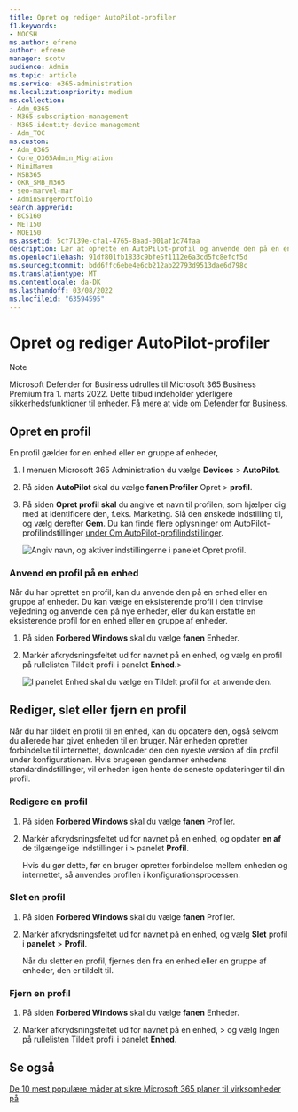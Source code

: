 ```yaml
---
title: Opret og rediger AutoPilot-profiler
f1.keywords:
- NOCSH
ms.author: efrene
author: efrene
manager: scotv
audience: Admin
ms.topic: article
ms.service: o365-administration
ms.localizationpriority: medium
ms.collection:
- Adm_O365
- M365-subscription-management
- M365-identity-device-management
- Adm_TOC
ms.custom:
- Adm_O365
- Core_O365Admin_Migration
- MiniMaven
- MSB365
- OKR_SMB_M365
- seo-marvel-mar
- AdminSurgePortfolio
search.appverid:
- BCS160
- MET150
- MOE150
ms.assetid: 5cf7139e-cfa1-4765-8aad-001af1c74faa
description: Lær at oprette en AutoPilot-profil og anvende den på en enhed, samt redigere eller slette en profil eller fjerne en profil fra en enhed.
ms.openlocfilehash: 91df801fb1833c9bfe5f1112e6a3cd5fc8efcf5d
ms.sourcegitcommit: bdd6ffc6ebe4e6cb212ab22793d9513dae6d798c
ms.translationtype: MT
ms.contentlocale: da-DK
ms.lasthandoff: 03/08/2022
ms.locfileid: "63594595"
---
```

# <a name="create-and-edit-autopilot-profiles"></a>Opret og rediger AutoPilot-profiler

> [!NOTE]
> Microsoft Defender for Business udrulles til Microsoft 365 Business Premium fra 1. marts 2022. Dette tilbud indeholder yderligere sikkerhedsfunktioner til enheder. [Få mere at vide om Defender for Business](../../security/defender-business/mdb-overview.md).

## <a name="create-a-profile"></a>Opret en profil

En profil gælder for en enhed eller en gruppe af enheder,
  
1. I menuen Microsoft 365 Administration du vælge **Devices** \> **AutoPilot**.
  
2. På siden **AutoPilot** skal du vælge **fanen Profiler** Opret \> **profil**.
    
3. På siden **Opret profil skal** du angive et navn til profilen, som hjælper dig med at identificere den, f.eks. Marketing. Slå den ønskede indstilling til, og vælg derefter **Gem**. Du kan finde flere oplysninger om AutoPilot-profilindstillinger [under Om AutoPilot-profilindstillinger](autopilot-profile-settings.md).
    
    ![Angiv navn, og aktiver indstillingerne i panelet Opret profil.](../../media/63b5a00d-6a5d-48d0-9557-e7531e80702a.png)
  
### <a name="apply-profile-to-a-device"></a>Anvend en profil på en enhed

Når du har oprettet en profil, kan du anvende den på en enhed eller en gruppe af enheder. Du kan vælge en eksisterende profil i den [](add-autopilot-devices-and-profile.md) trinvise vejledning og anvende den på nye enheder, eller du kan erstatte en eksisterende profil for en enhed eller en gruppe af enheder. 
  
1. På siden **Forbered Windows** skal du vælge **fanen** Enheder. 
    
2. Markér afkrydsningsfeltet ud for navnet på en enhed, og vælg en  profil på rullelisten Tildelt profil i panelet  **Enhed**.\>
    
    ![I panelet Enhed skal du vælge en Tildelt profil for at anvende den.](../../media/ed0ce33f-9241-4403-a5de-2dddffdc6fb9.png)
  
## <a name="edit-delete-or-remove-a-profile"></a>Rediger, slet eller fjern en profil

Når du har tildelt en profil til en enhed, kan du opdatere den, også selvom du allerede har givet enheden til en bruger. Når enheden opretter forbindelse til internettet, downloader den den nyeste version af din profil under konfigurationen. Hvis brugeren gendanner enhedens standardindstillinger, vil enheden igen hente de seneste opdateringer til din profil. 
  
### <a name="edit-a-profile"></a>Redigere en profil

1. På siden **Forbered Windows** skal du vælge **fanen** Profiler. 
    
2. Markér afkrydsningsfeltet ud for navnet på en enhed, og opdater **en af** de tilgængelige indstillinger i \> panelet **Profil**.
    
    Hvis du gør dette, før en bruger opretter forbindelse mellem enheden og internettet, så anvendes profilen i konfigurationsprocessen.
    
### <a name="delete-a-profile"></a>Slet en profil

1. På siden **Forbered Windows** skal du vælge **fanen** Profiler. 
    
2. Markér afkrydsningsfeltet ud for navnet på en enhed, og vælg **Slet** profil i **panelet** \> **Profil**.
    
    Når du sletter en profil, fjernes den fra en enhed eller en gruppe af enheder, den er tildelt til.
    
### <a name="remove-a-profile"></a>Fjern en profil

1. På siden **Forbered Windows** skal du vælge **fanen** Enheder. 
    
2. Markér afkrydsningsfeltet ud for navnet på en enhed,  \> og vælg Ingen  på rullelisten Tildelt profil i panelet **Enhed**.
    
## <a name="see-also"></a>Se også

[De 10 mest populære måder at sikre Microsoft 365 planer til virksomheder på](../security-and-compliance/secure-your-business-data.md)